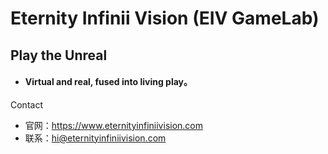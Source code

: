 # Eternity Infinii Vision (EIV GameLab)

## Play the Unreal
- #### Virtual and real, fused into living play。

Contact
- 官网：https://www.eternityinfiniivision.com
- 联系：hi@eternityinfiniivision.com
